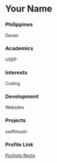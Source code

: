 # Your Name

### Philippines

Davao

### Academics

USEP

### Interests

Coding

### Development

Websites

### Projects

swiftmusic

### Profile Link

[Pocholo Recto](https://github.com/cholorecto)
